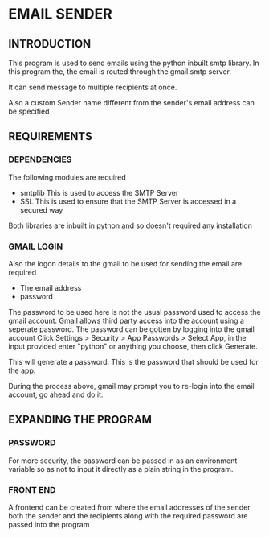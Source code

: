 # EMAIL SENDER

## INTRODUCTION
This program is used to send emails using the python inbuilt
smtp library. In this program the, the email is routed through
the gmail smtp server.

It can send message to multiple recipients at once.

Also a custom Sender name different from the sender's email address can be specified

## REQUIREMENTS

### DEPENDENCIES
The following modules are required
* smtplib
  This is used to access the SMTP Server
* SSL
   This is used to ensure that the SMTP Server is accessed in a secured way

Both libraries are inbuilt in python and so doesn't required any installation

### GMAIL LOGIN
Also the logon details to the gmail to be used for sending the email are required
* The email address
* password

The password to be used here is not the usual password used to access the gmail account.
Gmail allows third party access into the account using a seperate password. 
The password can be gotten by logging into the gmail account 
Click Settings > Security > App Passwords > Select App, 
in the input provided enter "python" or anything you choose, then click Generate.

This will generate a password. This is the password that should be used for the app.

During the process above, gmail may prompt you to re-login into the email account, go ahead and do it.

## EXPANDING THE PROGRAM
### PASSWORD
For more security, the password can be passed in as an environment variable so as not to input it directly as a plain string in the program.

### FRONT END
A frontend can be created from where the email addresses of the sender both the sender and the recipients along with the required password 
are passed into the program
